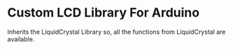 # Custom LCD Library For Arduino

Inherits the LiquidCrystal Library so, all the functions from LiquidCrystal are available.